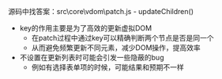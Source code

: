 源码中找答案：src\core\vdom\patch.js - updateChildren()  
- key的作用主要是为了高效的更新虚拟DOM
  - 在patch过程中通过key可以精确判断两个节点是否是同一个
  - 从而避免频繁更新不同元素，减少DOM操作，提高效率
- 不设置在更新列表时可能会引发一些隐蔽的bug
  - 例如有选择表单项的时候，可能结果和预期不一样